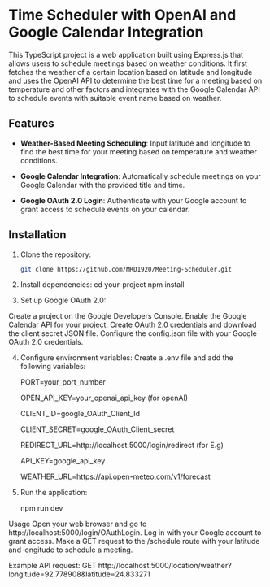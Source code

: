 # Time Scheduler with OpenAI and Google Calendar Integration

This TypeScript project is a web application built using Express.js that allows users to schedule meetings based on weather conditions. It first fetches the weather of a certain location based on latitude and longitude and uses the OpenAI API to determine the best time for a meeting based on temperature and other factors and integrates with the Google Calendar API to schedule events with suitable event name based on weather.

## Features

- **Weather-Based Meeting Scheduling**: Input latitude and longitude to find the best time for your meeting based on temperature and weather conditions.

- **Google Calendar Integration**: Automatically schedule meetings on your Google Calendar with the provided title and time.

- **Google OAuth 2.0 Login**: Authenticate with your Google account to grant access to schedule events on your calendar.

## Installation

1. Clone the repository:

   ```bash
   git clone https://github.com/MRD1920/Meeting-Scheduler.git

   ```

2. Install dependencies:
   cd your-project
   npm install

3. Set up Google OAuth 2.0:

Create a project on the Google Developers Console.
Enable the Google Calendar API for your project.
Create OAuth 2.0 credentials and download the client secret JSON file.
Configure the config.json file with your Google OAuth 2.0 credentials.

4. Configure environment variables:
   Create a .env file and add the following variables:

   PORT=your_port_number

   OPEN_API_KEY=your_openai_api_key (for openAI)

   CLIENT_ID=google_OAuth_Client_Id

   CLIENT_SECRET=google_OAuth_Client_secret

   REDIRECT_URL=http://localhost:5000/login/redirect (for E.g)

   API_KEY=google_api_key

   WEATHER_URL=https://api.open-meteo.com/v1/forecast

5. Run the application:

   npm run dev

Usage
Open your web browser and go to http://localhost:5000/login/OAuthLogin.
Log in with your Google account to grant access.
Make a GET request to the /schedule route with your latitude and longitude to schedule a meeting.

Example API request:
GET http://localhost:5000/location/weather?longitude=92.778908&latitude=24.833271
